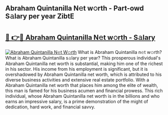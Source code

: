 ## Abraham Quintanilla N𝚎t w𝚘rth - Part-owd S𝚊lary per year ZibtE

# <h2><a href="http://gc1alu.nevu.top/?p=Abraham+Quintanilla">🔗 👉🔴 Abraham Quintanilla N𝚎t w𝚘rth - S𝚊lary</a></h2>

[![Abraham Quintanilla N𝚎t W𝚘rth](https://i.imgur.com/Oavwk0R.jpeg)](http://gc1alu.nevu.top/?p=Abraham+Quintanilla)
What is Abraham Quintanilla n𝚎t w𝚘rth? What is Abraham Quintanilla s𝚊lary per year?
This prosperous individual's Abraham Quintanilla net worth is substantial, making him one of the richest in his sector. His income from his employment is significant, but it is overshadowed by Abraham Quintanilla net worth, which is attributed to his diverse business activities and extensive real estate portfolio. With a Abraham Quintanilla net worth that places him among the elite of wealth, this man is famed for his business acumen and financial prowess. This rich individual, whose Abraham Quintanilla net worth is in the billions and who earns an impressive salary, is a prime demonstration of the might of dedication, hard work, and financial savvy.
